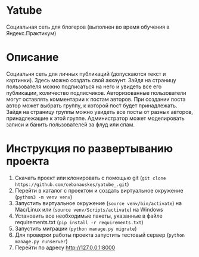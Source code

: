 # Yatube
Социальная сеть для блогеров (выполнен во время обучения в Яндекс.Практикум)
# Описание
Социальня сеть для личных публикаций (допускаются текст и картинки). Здесь можно создать свой аккаунт. Зайдя на страницу пользователя можно подписаться на него и увидеть
все его публикации, количество подписчиков. Авторизованные пользователи могут оставлять комментарии к постам авторов. При создании поста автор может выбрать группу, к которой пост будет принадлежать. Зайдя на страницу группы можно увидеть все посты от разных авторов, принадлежащие к этой группе. Администратор может моделировать записи и банить пользователей за флуд или спам.
# Инструкция по развертыванию проекта
1. Скачать проект или клонировать с помощью git (`git clone https://github.com/cebanauskes/yatube_.git`)
2. Перейти в каталог с проектом и создать виртуальное окружение (`python3 -m venv venv`)
3. Запустить виртуальное окружение (`source venv/bin/activate`) на Mac/Linux или (`source venv/Scripts/activate`) на Windows
4. Установить все необходимые пакеты, указанные в файле requirements.txt (`pip install -r requirements.txt`)
5. Запустить миграции (`python manage.py migrate`)
6. Для проверки работы проекта запустить тестовый сервер (`python manage.py runserver`)
7. Перейти по адресу http://127.0.0.1:8000
